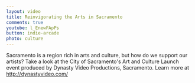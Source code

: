 ```yaml
---
layout: video
title: Reinvigorating the Arts in Sacramento
comments: true
youtube: l_EnewFApPs
button: indie-arcade
photo: culture
---
```


Sacramento is a region rich in arts and culture, but how do we support our artists? Take a look at the City of Sacramento's Art and Culture Launch event produced by Dynasty Video Productions, Sacramento. Learn more at http://dynastyvideo.com/
